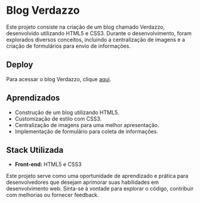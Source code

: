 # Blog Verdazzo

Este projeto consiste na criação de um blog chamado Verdazzo, desenvolvido utilizando HTML5 e CSS3. Durante o desenvolvimento, foram explorados diversos conceitos, incluindo a centralização de imagens e a criação de formulários para envio de informações.

## Deploy

Para acessar o blog Verdazzo, clique [aqui](https://site-blog-verdazzo.vercel.app/).

## Aprendizados

- Construção de um blog utilizando HTML5.
- Customização de estilo com CSS3.
- Centralização de imagens para uma melhor apresentação.
- Implementação de formulário para coleta de informações.

## Stack Utilizada

- **Front-end:** HTML5 e CSS3

Este projeto serve como uma oportunidade de aprendizado e prática para desenvolvedores que desejam aprimorar suas habilidades em desenvolvimento web. Sinta-se à vontade para explorar o código, contribuir com melhorias ou fornecer feedback.

